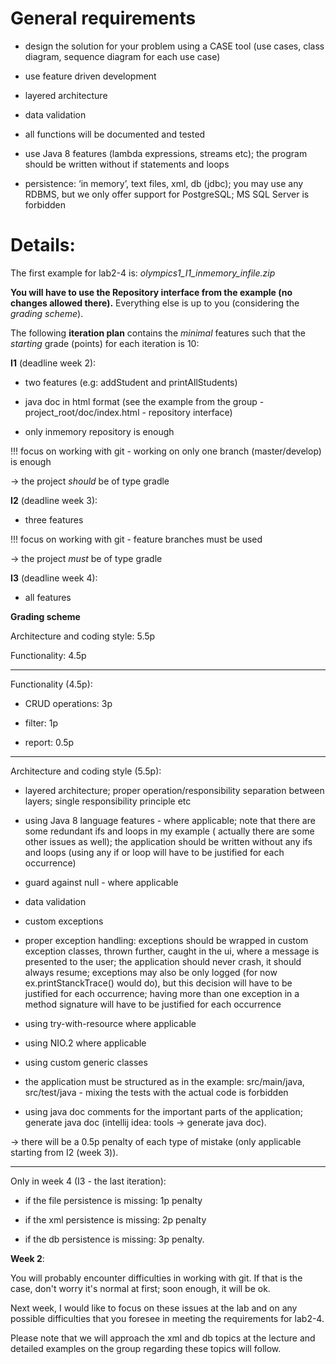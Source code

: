# General requirements

- design the solution for your problem using a CASE tool (use cases, class diagram, sequence diagram for each use case)
- use feature driven development
- layered architecture
- data validation
- all functions will be documented and tested

- use Java 8 features (lambda expressions, streams etc); the program should be written without if statements and loops
- persistence: ‘in memory’, text files, xml, db (jdbc); you may use any RDBMS, but we only offer support for PostgreSQL;
  MS SQL Server is forbidden

# Details:

The first example for lab2-4 is: *olympics1_I1_inmemory_infile.zip*

**You will have to use the Repository interface from the example (no changes allowed there).** Everything else is up to
you (considering the _grading scheme_).

The following  **iteration plan**  contains the  _minimal_  features such that the  _starting_  grade (points) for each
iteration is 10:

**I1**  (deadline week 2):

- two features (e.g: addStudent and printAllStudents)

- java doc in html format (see the example from the group - project_root/doc/index.html - repository interface)

- only inmemory repository is enough

!!! focus on working with git - working on only one branch (master/develop) is enough

→ the project  _should_ be of type gradle

**I2**  (deadline week 3):

- three features

!!! focus on working with git - feature branches must be used

→ the project  _must_ be of type gradle

**I3**  (deadline week 4):

- all features

**Grading scheme**

Architecture and coding style: 5.5p

Functionality: 4.5p

------

Functionality (4.5p):

- CRUD operations: 3p

- filter: 1p

- report: 0.5p

------

Architecture and coding style (5.5p):

- layered architecture; proper operation/responsibility separation between layers; single responsibility principle etc

- using Java 8 language features - where applicable; note that there are some redundant ifs and loops in my example (
  actually there are some other issues as well); the application should be written without any ifs and loops (using any
  if or loop will have to be justified for each occurrence)

- guard against null - where applicable

- data validation

- custom exceptions

- proper exception handling: exceptions should be wrapped in custom exception classes, thrown further, caught in the ui,
  where a message is presented to the user; the application should never crash, it should always resume; exceptions may
  also be only logged (for now ex.printStanckTrace() would do), but this decision will have to be justified for each
  occurrence; having more than one exception in a method signature will have to be justified for each occurrence

- using try-with-resource where applicable

- using NIO.2 where applicable

- using custom generic classes

- the application must be structured as in the example: src/main/java, src/test/java - mixing the tests with the actual
  code is forbidden

- using java doc comments for the important parts of the application; generate java doc (intellij idea: tools ->
  generate java doc).

-> there will be a 0.5p penalty of each type of mistake (only applicable starting from I2 (week 3)).

--------

Only in week 4 (I3 - the last iteration):

- if the file persistence is missing: 1p penalty

- if the xml persistence is missing: 2p penalty

- if the db persistence is missing: 3p penalty.

**Week 2**:

You will probably encounter difficulties in working with git. If that is the case, don't worry it's normal at first;
soon enough, it will be ok.

Next week, I would like to focus on these issues at the lab and on any possible difficulties that you foresee in meeting
the requirements for lab2-4.

Please note that we will approach the xml and db topics at the lecture and detailed examples on the group regarding
these topics will follow.


